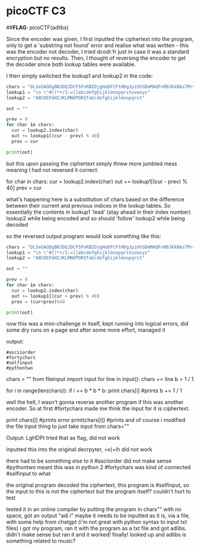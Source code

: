 # picoCTF C3

##**FLAG**: picoCTF(adlibs)

Since the encoder was given, I first inputted the ciphertext into the program, only to get a 'substring not found' error and realise what was written - this was the encoder not decoder, I tried dcodr.fr just in case it was a standard encryption but no results. Then, I thought of reversing the encoder to get the decoder since both lookup tables were available.

I then simply switched the lookup1 and lookup2 in the code:

```python
chars = "DLSeGAGDgBNJDQJDCFSFnRBIDjgHoDFCFtHDgJpiHtGDmMAQFnRBJKkBAsTMrsPSDDnEFCFtIbEDtDCIbFCFtHTJDKerFldbFObFCFtLBFkBAAAPFnRBJGEkerFlcPgKkImHnIlATJDKbTbFOkdNnsgbnJRMFnRBNAFkBAAAbrcbTKAkOgFpOgFpOpkBAAAAAAAiClFGIPFnRBaKliCgClFGtIBAAAAAAAOgGEkImHnIl"
lookup1 = "\n \"#()*+/1:=[]abcdefghijklmnopqrstuvwxyz"
lookup2 = "ABCDEFGHIJKLMNOPQRSTabcdefghijklmnopqrst"

out = ""

prev = 0
for char in chars:
  cur = lookup2.index(char)
  out += lookup1[(cur - prev) % 40]
  prev = cur

print(out)
```

but this upon passing the ciphertext simply threw more jumbled mess meaning I had not reversed it correct. 

for char in chars:
  cur = lookup2.index(char)
  out += lookup1[(cur - prev) % 40]
  prev = cur

what's happening here is a substitution of chars based on the difference between their current and previous indices in the lookup tables. So essentially the contents in lookup1 'lead' (stay ahead in their index number) lookup2 while being encoded and so should 'follow' lookup2 while being decoded

so the reversed output program would look something like this:

```python
chars = "DLSeGAGDgBNJDQJDCFSFnRBIDjgHoDFCFtHDgJpiHtGDmMAQFnRBJKkBAsTMrsPSDDnEFCFtIbEDtDCIbFCFtHTJDKerFldbFObFCFtLBFkBAAAPFnRBJGEkerFlcPgKkImHnIlATJDKbTbFOkdNnsgbnJRMFnRBNAFkBAAAbrcbTKAkOgFpOgFpOpkBAAAAAAAiClFGIPFnRBaKliCgClFGtIBAAAAAAAOgGEkImHnIl"
lookup1 = "\n \"#()*+/1:=[]abcdefghijklmnopqrstuvwxyz"
lookup2 = "ABCDEFGHIJKLMNOPQRSTabcdefghijklmnopqrst"

out = ""

prev = 0
for char in chars:
  cur = lookup2.index(char)
  out += lookup1[(cur + prev) % 40]
  prev = (cur+prev)%40

print(out)
```

now this was a mini-challenge in itself, kept running into logical errors, did some dry runs on a page and after some more effort, managed it

output:

```
#asciiorder
#fortychars
#selfinput
#pythontwo
```

chars = ""
from fileinput import input
for line in input():
    chars += line
b = 1 / 1

for i in range(len(chars)):
    if i == b * b * b:
        print chars[i] #prints
        b += 1 / 1

well the hell, 
I wasn't gonna reverse another program if this was another encoder. So at first #fortychars made me think the input for it is ciphertext. 

print chars[i] #prints
error
print(chars[i]) #prints and of course i modified the file input thing to just take input from chars=""

Output: LgHDPt
tried that as flag, did not work

inputted this into the original decrpyter, =x(+ih 
did not work

there had to be something else to it
#asciiorder did not make sense
#pythontwo meant this was in python 2
#fortychars was kind of connected
#selfinput to what

the original program decoded the ciphertext, this program is #selfinput, so the input to this is not the ciphertext but the program itself? couldn't hurt to test

tested it in an online compiler by putting the program in chars"" with no space, got an output "adi i" maybe it needs to be inputted as it is, via a file, with some help from chatgpt (i'm not great with python syntax to input txt files) i got my program, ran it with the program as a txt file
and got adlibs. didn't make sense but ran it and it worked! finally! looked up and adlibs is something related to music? 
